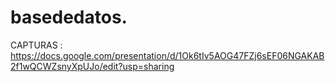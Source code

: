 # basededatos.
CAPTURAS : https://docs.google.com/presentation/d/1Ok6tIv5AOG47FZj6sEF06NGAKAB2f1wQCWZsnyXpUJo/edit?usp=sharing
